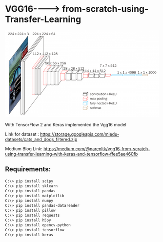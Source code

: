 # VGG16----> from-scratch-using-Transfer-Learning

<p align="center">
  <img src="img/vgg16.jpg">
</p>


With TensorFlow 2 and Keras implemented the Vgg16 model 

Link for dataset : https://storage.googleapis.com/mledu-datasets/cats_and_dogs_filtered.zip

Medium Blog Link: https://medium.com/@narenltk/vgg16-from-scratch-using-transfer-learning-with-keras-and-tensorflow-ffee5ae460fb


## Requirements:

```
C:\> pip install scipy
C:\> pip install sklearn
C:\> pip install pandas
C:\> pip install matplotlib
C:\> pip install numpy
C:\> pip install pandas-datareader
C:\> pip install pillow
C:\> pip install requests
C:\> pip install h5py
C:\> pip install opencv-python
C:\> pip install tensorflow
C:\> pip install keras
```
